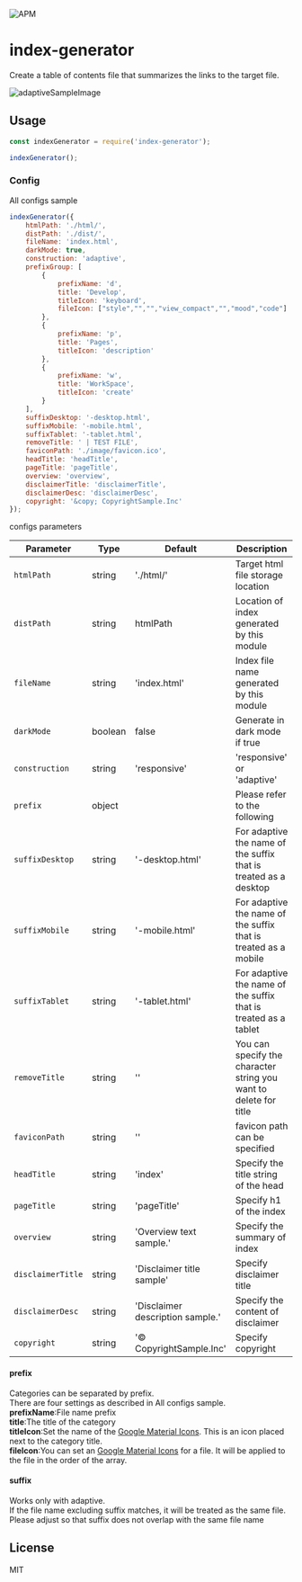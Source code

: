 ![APM](https://img.shields.io/apm/l/index-generator)

# index-generator

Create a table of contents file that summarizes the links to the target file.  

![adaptiveSampleImage](https://i.imgur.com/HeTjC5x.png)

## Usage

```JavaScript
const indexGenerator = require('index-generator');

indexGenerator();
```

### Config

All configs sample  

```JavaScript
indexGenerator({
    htmlPath: './html/',
    distPath: './dist/',
    fileName: 'index.html',
    darkMode: true,
    construction: 'adaptive',
    prefixGroup: [
        {
            prefixName: 'd',
            title: 'Develop',
            titleIcon: 'keyboard',
            fileIcon: ["style","","","view_compact","","mood","code"]
        },
        {
            prefixName: 'p',
            title: 'Pages',
            titleIcon: 'description'
        },
        {
            prefixName: 'w',
            title: 'WorkSpace',
            titleIcon: 'create'
        }
    ],
    suffixDesktop: '-desktop.html',
    suffixMobile: '-mobile.html',
    suffixTablet: '-tablet.html',
    removeTitle: ' | TEST FILE',
    faviconPath: './image/favicon.ico',
    headTitle: 'headTitle',
    pageTitle: 'pageTitle',
    overview: 'overview',
    disclaimerTitle: 'disclaimerTitle',
    disclaimerDesc: 'disclaimerDesc',
    copyright: '&copy; CopyrightSample.Inc'
});
```

configs parameters  

| Parameter          | Type    | Default                          | Description                                                       |
| ------------------ | ------- | -------------------------------- | ----------------------------------------------------------------- |
| `htmlPath`         | string  | './html/'                        | Target html file storage location                                 |
| `distPath`         | string  | htmlPath                         | Location of index generated by this module                        |
| `fileName`         | string  | 'index.html'                     | Index file name generated by this module                          |
| `darkMode`         | boolean | false                            | Generate in dark mode if true                                     |
| `construction`     | string  | 'responsive'                     | 'responsive' or 'adaptive'                                        |
| `prefix`           | object  |                                  | Please refer to the following                                     |
| `suffixDesktop`    | string  | '-desktop.html'                  | For adaptive the name of the suffix that is treated as a desktop  |
| `suffixMobile`     | string  | '-mobile.html'                   | For adaptive the name of the suffix that is treated as a mobile   |
| `suffixTablet`     | string  | '-tablet.html'                   | For adaptive the name of the suffix that is treated as a tablet   |
| `removeTitle`      | string  | ''                               | You can specify the character string you want to delete for title |
| `faviconPath`      | string  | ''                               | favicon path can be specified                                     |
| `headTitle`        | string  | 'index'                          | Specify the title string of the head                              |
| `pageTitle`        | string  | 'pageTitle'                      | Specify h1 of the index                                           |
| `overview`         | string  | 'Overview text sample.'          | Specify the summary of index                                      |
| `disclaimerTitle`  | string  | 'Disclaimer title sample'        | Specify disclaimer title                                          |
| `disclaimerDesc`   | string  | 'Disclaimer description sample.' | Specify the content of disclaimer                                 |
| `copyright`        | string  | '&copy; CopyrightSample.Inc'     | Specify copyright                                                 |

#### prefix

Categories can be separated by prefix.  
There are four settings as described in All configs sample.  
**prefixName**:File name prefix  
**title**:The title of the category  
**titleIcon**:Set the name of the [Google Material Icons](https://material.io/resources/icons/). This is an icon placed next to the category title.  
**fileIcon**:You can set an [Google Material Icons](https://material.io/resources/icons/) for a file. It will be applied to the file in the order of the array.

#### suffix

Works only with adaptive.  
If the file name excluding suffix matches, it will be treated as the same file.  
Please adjust so that suffix does not overlap with the same file name

## License

MIT

